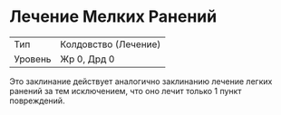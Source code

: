 # Лечение Мелких Ранений
| | |
|---|---|
|Тип|Колдовство (Лечение)|
|Уровень| Жр 0, Дрд 0|

Это заклинание действует аналогично заклинанию лечение легких ранений за тем исключением, что оно лечит только 1 пункт повреждений.